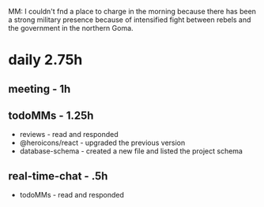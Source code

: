 MM: I couldn't fnd a place to charge in the morning because there has been a strong military presence because of intensified fight between rebels and the government in the northern Goma.

# daily 2.75h

## meeting - 1h

## todoMMs - 1.25h
* reviews - read and responded
* @heroicons/react - upgraded the previous version
* database-schema - created a new file and listed the project schema

## real-time-chat - .5h
* todoMMs - read and responded